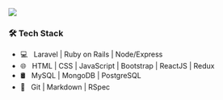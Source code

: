 <p><img src="https://github-readme-stats.vercel.app/api?username=cristianCeamatu&show_icons=true&title_color=2d6892&icon_color=2d6892"></p>
<h3>🛠 Tech Stack</h3>

- 💻 &nbsp; Laravel | Ruby on Rails | Node/Express
- 🌐 &nbsp; HTML | CSS | JavaScript | Bootstrap | ReactJS | Redux
- 🛢 &nbsp; MySQL | MongoDB | PostgreSQL
- 🔧 &nbsp; Git | Markdown | RSpec
